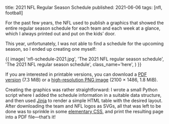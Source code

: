 title: 2021 NFL Regular Season Schedule
published: 2021-06-06
tags: [nfl, football]

For the past few years, the NFL used to publish a graphics that showed the
entire regular season schedule for each team and each week at a glance, which
I always printed out and put on the kids’ door.

This year, unfortunately, I was not able to find a schedule for the upcoming
season, so I ended up creating one myself:

{{
   image(
       'nfl-schedule-2021.jpg', 
       'The 2021 NFL regular season schedule',
       'The 2021 NFL regular season schedule',
       class_name='here',
   )
}}

If you are interested in printable versions, you can download a [PDF
version](/static/files/nfl-schedule-2021.pdf) (7.3 MiB) or a [high-resolution
PNG image](/static/images/nfl-schedule-2021.full.png) (2100 × 1486, 1.8 MiB).

Creating the graphics was rather straightforward: I wrote a small Python
script where I added the schedule information in a suitable data structure,
and then used [Jinja](https://jinja.palletsprojects.com/) to render a simple
HTML table with the desired layout.  After downloading the team and NFL logos
as SVGs, all that was left to be done was to sprinkle in some [elementary
CSS](https://gehtsscheissn.at), and print the resulting page into a PDF
file—that’s it!
